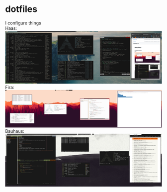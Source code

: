 dotfiles
========

I configure things  
Haas:
![Scrot](haas.png)
Fira:
![Scrot](fira.png)
Bauhaus:
![Scrot](bauhaus.png)

